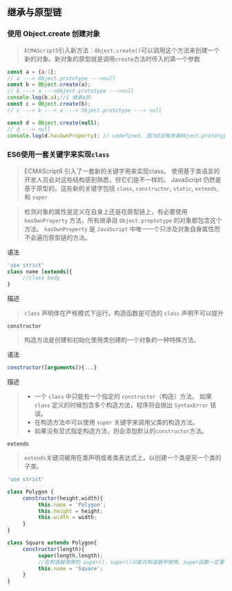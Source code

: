 ## 继承与原型链
### 使用 Object.create 创建对象

> `ECMAScript5`引入新方法：`Object.create()`可以调用这个方法来创建一个新的对象。新对象的原型就是调用`create`方法时传入的第一个参数

```js
const a = {a:1};
// a ---> Object.prototype --->null
const b = Object.create(a);
// b ---> a --->Object.prototype --->null
console.log(b.a);//1 继承a的
const c = Object.create(b);
// c ---> b ---> a ---> Object.prototype ---> null

const d = Object.create(null);
// d ---> null
console.log(d.hasOwnProperty); // undefined, 因为d没有继承Object.prototype
```

### ES6使用一套关键字来实现`class`

> ECMAScript6 引入了一套新的关键字用来实现class。
> 使用基于类语言的开发人员会对这些结构感到熟悉，但它们是不一样的。
> JavaScript 仍然是基于原型的。这些新的关键字包括 `class`, `constructor`, `static`, `extends`, 和 `super`

> 检测对象的属性是定义在自身上还是在原型链上，有必要使用 `hasOwnProperty` 方法，所有继承自 `Object.proptotype` 的对象都包含这个方法。
> `hasOwnProperty` 是 `JavaScript` 中唯一一个只涉及对象自身属性而不会遍历原型链的方法。

语法

```js
'use strict'
class name [extends]{
     //class body
}
```

描述

> `class` 声明体在严格模式下运行。构造函数是可选的
> `class` 声明不可以提升

`constructor`
> 构造方法是创建和初始化使用类创建的一个对象的一种特殊方法。

语法

```js
constructor([arguments]){...}
```

描述
> * 一个 `class` 中只能有一个指定的 `constructor`（构造）方法。
> 如果 `class` 定义的时候包含多个构造方法，程序将会抛出 `SyntaxError` 错误。
> * 在构造方法中可以使用 `super` 关键字来调用父类的构造方法。
> * 如果没有显式指定构造方法，则会添加默认的`constructor`方法。

`extends`
> `extends`关键词被用在类声明或者类表达式上，以创建一个类是另一个类的子类。

```js
'use strict'

class Polygon {
     constructor(height,width){
          this.name = 'Polygon';
          this.height = height;
          this.width = width;
     }
}

class Square extends Polygon{
     constructor(length){
          super(length,length);
          //在构造器使用的 super()，super()只能在构造器中使用，super函数一定要在this可以使用之前调用。
          this.name = 'Square';
     }
}
```

